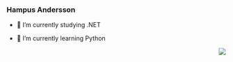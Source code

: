 ### Hampus Andersson
- :open_book: I’m currently studying .NET

- 🌱 I’m currently learning Python

<a href="https://discord.com/users/id">
 <img align="right" src="https://lanyard-profile-readme.vercel.app/api/id" /> </a>
